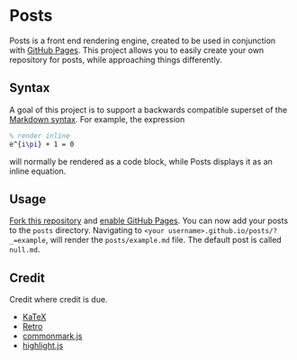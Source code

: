 # Posts

Posts is a front end rendering engine, created to be used in conjunction with
[GitHub Pages](https://pages.github.com/). This project allows you to easily
create your own repository for posts, while approaching things differently.

## Syntax

A goal of this project is to support a backwards compatible superset of the
[Markdown syntax](https://spec.commonmark.org/). For example, the expression

```latex
% render inline
e^{i\pi} + 1 = 0
```

will normally be rendered as a code block, while Posts displays it as an inline
equation.

## Usage

[Fork this repository](https://github.com/cybercrimineel/posts/fork) and
[enable GitHub Pages](https://docs.github.com/en/github/working-with-github-pages/configuring-a-publishing-source-for-your-github-pages-site).
You can now add your posts to the `posts` directory. Navigating to
`<your username>.github.io/posts/?_=example`, will render the
`posts/example.md` file. The default post is called `null.md`.

## Credit

Credit where credit is due.

- [KaTeX](https://github.com/KaTeX/KaTeX)
- [Retro](https://github.com/markdowncss/retro)
- [commonmark.js](https://github.com/commonmark/commonmark.js)
- [highlight.js](https://github.com/highlightjs/highlight.js)